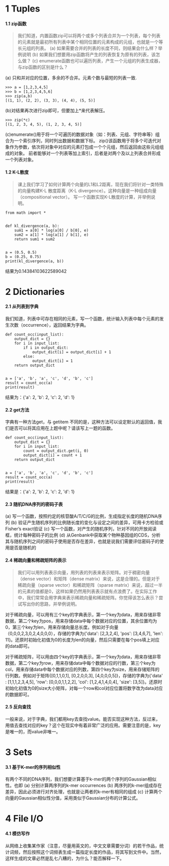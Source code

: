 # 1 Tuples
#### 1.1 zip函数
>我们知道，内置函数zip可以将两个或多个列表合并为一个列表，每个列表的元素就是最初所有列表中某个相同位置的元素构成的元组，也就是一个等长元组的列表。
(a) 如果需要合并的列表的长度不同，则结果会什么样？举例说明
(b) 如果我们想要用zip函数将产生的列表恢复为原有的列表，该怎么做？
(c) enumerate函数也可以遍历列表，产生一个元组的列表生成器，与zip函数的区别是什么？

(a) 只和并对应的位置，多余的不合并。元素个数与最短的列表一致.
```
>>> a = [1,2,3,4,5]
>>> b = [1,2,3,4,5,6]
>>> zip(a,b)
[(1, 1), (2, 2), (3, 3), (4, 4), (5, 5)]
```
(b)对结果再次进行zip即可，但要加上*来代表解压。
```
>>> zip(*c)
[(1, 2, 3, 4, 5), (1, 2, 3, 4, 5)]
```
(c)enumerate()用于将一个可遍历的数据对象（如：列表、元组、字符串等）组合为一个索引序列，同时列出数据和数据下标。
zip()该函数用于将多个可迭代对象作为参数，依次将对象中对应的元素打包成一个个元组，然后返回由这些元组组成的对象。
前者能够对一个列表等加上索引，后者是对两个及以上列表合并形成一个列表对象。

#### 1.2 K-L散度
>课上我们学习了如何计算两个向量的L1和L2距离，现在我们将针对一类特殊的向量构建K-L 散度距离（K-L divergence）。这种向量是一种组成向量（compositional vector）。
写一个函数实现K-L散度的计算，并举例说明。

```
from math import *


def kl_divergence(a, b):
    sum1 = a[0] * log(a[0] / b[0], e)
    sum2 = a[1] * log(a[1] / b[1], e)
    return sum1 + sum2


a = (0.5, 0.5)
b = (0.25, 0.75)
print(kl_divergence(a, b))
```
结果为0.14384103622589042

# 2 Dictionaries
#### 2.1 从列表到字典
我们知道，列表中可存在相同的元素，写一个函数，统计输入列表中每个元素的发生次数（occurrence），返回结果为字典。
```
def count_occ(input_list):
    output_dict = {}
    for i in input_list:
        if i in output_dict:
            output_dict[i] = output_dict[i] + 1
        else:
            output_dict[i] = 1
    return output_dict


a = ['a', 'b', 'a', 'c', 'd', 'b', 'c']
result = count_occ(a)
print(result)
```
结果为：{'a': 2, 'b': 2, 'c': 2, 'd': 1}
#### 2.2 get方法
字典有一种方法get，与 getitem 不同的是，这种方法可以设定默认的返回值，我们是否可以将其应用在上题中呢？请该写上一题的函数。
```
def count_occ(input_list):
    output_dict = {}
    for i in input_list:
        count = output_dict.get(i, 0)
        output_dict[i] = count + 1
    return output_dict


a = ['a', 'b', 'a', 'c', 'd', 'b', 'c']
result = count_occ(a)
print(result)
```
结果是：{'a': 2, 'b': 2, 'c': 2, 'd': 1}
#### 2.3 随机DNA序列的密码子表
(a) 写一个函数，按照约定的核苷酸A/T/C/G的比例，生成指定长度的随机DNA序列
(b) 验证产生随机序列的比例随长度的变化与设定之间的差异，可用卡方检验或Fisher’s exact验证
(c) 写一个函数，对产生的随机序列，针对不同的开放阅读框，统计每种密码子的比例
(d) 从Genbank中获取某个物种基因组的CDS，分析其与随机序列之间的密码子使用是否存在差异，也就是说我们需要评估密码子的使用是否是随机的
#### 2.4 稀疏向量和稀疏矩阵的表示
>我们可以用列表表示向量，用列表的列表来表示矩阵。对于稠密向量（dense vector）和矩阵（dense matrix）来说，这是合理的。但是对于稀疏向量（sparse vector）和稀疏矩阵（sparse matrix）来说，超过一半的元素的值都是0，这样如果仍然用列表表示就有点浪费了。在实际工作中，我们常常会用字典来表示稀疏向量和稀疏矩阵。你觉得该怎么表示？尝试写出你的思路，并举例说明。

对于稀疏向量，可以用有三个key的字典表示，第一个key为data，用来存储非零数据，第二个key为pos，用来存储data中每个数据对应的位置，其余位置均为0，第三个key为len，用来存储向量总长度。例如对于向量（0,0,0,2,3,0,2,4,0,0,0），存储的字典为{'data': [2,3,2,4], 'pos': [3,4,6,7], 'len': 11}。还原时初始化初值为0的长度为len的向量，然后只需要在每个pos填上对应的data即可。

对于稀疏矩阵，可以用由四个key的字典表示，第一个key为data，用来存储非零数据，第二个key为row，用来存储data中每个数据对应的行数，第三个key为col，用来存储data中每个数据对应的列数，第四个key为size，用来存储矩阵的行列数。例如对于矩阵{[0,1,1,0,1], [0,2,0,0,3], [4,0,0,0,5]}，存储的字典为{'data' : [1,1,1,2,3,4,5], 'row': [0,0,0,1,1,2,2], 'col': [1,2,4,1,4,0,4], 'size': [3,5]}。还原时初始化初值为0的size大小矩阵，对每一个row和col对应位置将数字改为data对应的数据即可。
#### 2.5 反向查找
一般来说，对于字典，我们都用key去查找value。能否实现这种方法，反过来，用值去查找对应的key？这个在现实中有着非常广泛的应用。需要注意的是，key是唯一的，而value非唯一。
# 3 Sets
#### 3.1 基于K-mer的序列相似性
有两个不同的DNA序列，我们想要计算基于k-mer的两个序列的Gaussian相似性。也即
(a) 分别计算两序列的k-mer occurrences
(b) 两序列的k-mer组成存在差异，因此必须进行对齐处理，也就是让两者的k-mer有相同的组成
(c) 计算两个向量的Gaussian相似性分值，采用类似于Gaussian分布的计算公式。
# 4 File I/O
#### 4.1 模仿写作
从网络上收集某作家（注意，尽量用英文的，中文文章需要分词）的若干作品，统计词频，然后按照这个词频表生成一篇指定长度的作品，将其写到文件中。当然，这样生成的文章必然是乱七八糟的，为什么？能否解释一下。